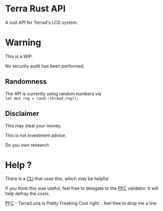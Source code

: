# Terra Rust API
A rust API for Terrad's LCD system.

# Warning
This is a WIP.

No security audit has been performed.

## Randomness
The API is currently using random numbers via     
`
let mut rng = rand::thread_rng();
`
## Disclaimer

This may steal your money.

This is not investment advice.

Do you own research


# Help ?
There is a [CLI](https://github.com/petes-fan-club/terra-rust) that uses this, which may be helpful

If you think this was useful, feel free to delegate to the [PFC](https://station.terra.money/validator/terravaloper12g4nkvsjjnl0t7fvq3hdcw7y8dc9fq69nyeu9q) validator. It will help defray the costs.

[PFC](https://twitter.com/PFC_Validator) - Terra/Luna is Pretty Freaking Cool right... feel free to drop me a line 

